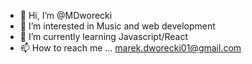 - 👋 Hi, I’m @MDworecki
- 👀 I’m interested in Music and web development
- 🌱 I’m currently learning Javascript/React
- 📫 How to reach me ... marek.dworecki01@gmail.com

<!---
MDworecki/MDworecki is a ✨ special ✨ repository because its `README.md` (this file) appears on your GitHub profile.
You can click the Preview link to take a look at your changes.
--->
